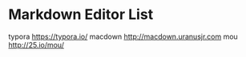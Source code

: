 # Markdown Editor List

typora https://typora.io/
macdown http://macdown.uranusjr.com
mou http://25.io/mou/